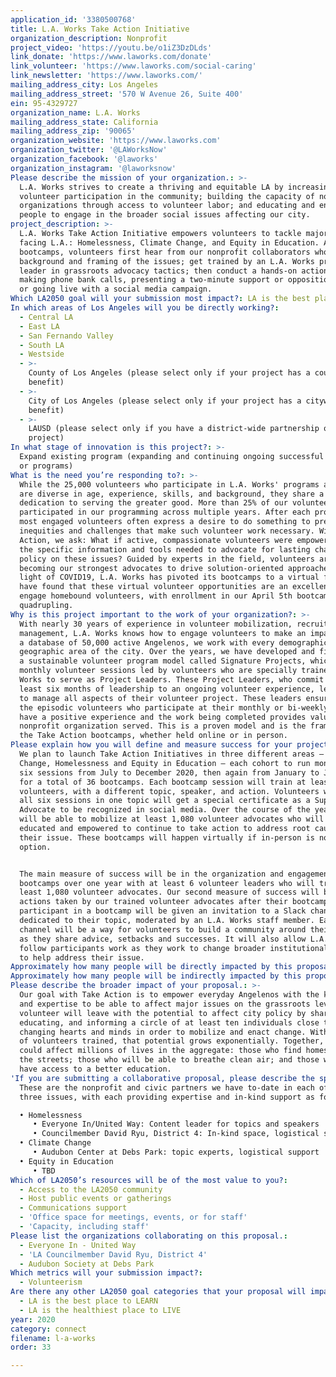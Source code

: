 ```yaml
---
application_id: '3380500768'
title: L.A. Works Take Action Initiative
organization_description: Nonprofit
project_video: 'https://youtu.be/o1iZ3DzDLds'
link_donate: 'https://www.laworks.com/donate'
link_volunteer: 'https://www.laworks.com/social-caring'
link_newsletter: 'https://www.laworks.com/'
mailing_address_city: Los Angeles
mailing_address_street: '570 W Avenue 26, Suite 400'
ein: 95-4329727
organization_name: L.A. Works
mailing_address_state: California
mailing_address_zip: '90065'
organization_website: 'https://www.laworks.com'
organization_twitter: '@LAWorksNow'
organization_facebook: '@laworks'
organization_instagram: '@laworksnow'
Please describe the mission of your organization.: >-
  L.A. Works strives to create a thriving and equitable LA by increasing
  volunteer participation in the community; building the capacity of nonprofit
  organizations through access to volunteer labor; and educating and encouraging
  people to engage in the broader social issues affecting our city.
project_description: >-
  L.A. Works Take Action Initiative empowers volunteers to tackle major issues
  facing L.A.: Homelessness, Climate Change, and Equity in Education. At monthly
  bootcamps, volunteers first hear from our nonprofit collaborators who provide
  background and framing of the issues; get trained by an L.A. Works project
  leader in grassroots advocacy tactics; then conduct a hands-on action like
  making phone bank calls, presenting a two-minute support or opposition speech,
  or going live with a social media campaign.
Which LA2050 goal will your submission most impact?: LA is the best place to CONNECT
In which areas of Los Angeles will you be directly working?:
  - Central LA
  - East LA
  - San Fernando Valley
  - South LA
  - Westside
  - >-
    County of Los Angeles (please select only if your project has a countywide
    benefit)
  - >-
    City of Los Angeles (please select only if your project has a citywide
    benefit)
  - >-
    LAUSD (please select only if you have a district-wide partnership or
    project)
In what stage of innovation is this project?: >-
  Expand existing program (expanding and continuing ongoing successful projects
  or programs)
What is the need you’re responding to?: >-
  While the 25,000 volunteers who participate in L.A. Works' programs annually
  are diverse in age, experience, skills, and background, they share a
  dedication to serving the greater good. More than 25% of our volunteers have
  participated in our programming across multiple years. After each project, the
  most engaged volunteers often express a desire to do something to prevent the
  inequities and challenges that make such volunteer work necessary. With Take
  Action, we ask: What if active, compassionate volunteers were empowered with
  the specific information and tools needed to advocate for lasting changes in
  policy on these issues? Guided by experts in the field, volunteers are
  becoming our strongest advocates to drive solution-oriented approaches. In
  light of COVID19, L.A. Works has pivoted its bootcamps to a virtual format. We
  have found that these virtual volunteer opportunities are an excellent way to
  engage homebound volunteers, with enrollment in our April 5th bootcamp
  quadrupling.
Why is this project important to the work of your organization?: >-
  With nearly 30 years of experience in volunteer mobilization, recruitment, and
  management, L.A. Works knows how to engage volunteers to make an impact. With
  a database of 50,000 active Angelenos, we work with every demographic in every
  geographic area of the city. Over the years, we have developed and fine-tuned
  a sustainable volunteer program model called Signature Projects, which are
  monthly volunteer sessions led by volunteers who are specially trained by L.A.
  Works to serve as Project Leaders. These Project Leaders, who commit to at
  least six months of leadership to an ongoing volunteer experience, learn how
  to manage all aspects of their volunteer project. These leaders ensure that
  the episodic volunteers who participate at their monthly or bi-weekly projects
  have a positive experience and the work being completed provides value to the
  nonprofit organization served. This is a proven model and is the framework for
  the Take Action bootcamps, whether held online or in person.
Please explain how you will define and measure success for your project.: >-
  We plan to launch Take Action Initiatives in three different areas – Climate
  Change, Homelessness and Equity in Education – each cohort to run monthly for
  six sessions from July to December 2020, then again from January to June 2021,
  for a total of 36 bootcamps. Each bootcamp session will train at least 30
  volunteers, with a different topic, speaker, and action. Volunteers who attend
  all six sessions in one topic will get a special certificate as a Super
  Advocate to be recognized in social media. Over the course of the year, we
  will be able to mobilize at least 1,080 volunteer advocates who will be
  educated and empowered to continue to take action to address root causes of
  their issue. These bootcamps will happen virtually if in-person is not an
  option.


  The main measure of success will be in the organization and engagement of 36
  bootcamps over one year with at least 6 volunteer leaders who will train at
  least 1,080 volunteer advocates. Our second measure of success will be the
  actions taken by our trained volunteer advocates after their bootcamps. Each
  participant in a bootcamp will be given an invitation to a Slack channel
  dedicated to their topic, moderated by an L.A. Works staff member. Each Slack
  channel will be a way for volunteers to build a community around their topic
  as they share advice, setbacks and successes. It will also allow L.A. Works to
  follow participants work as they work to change broader institutional systems
  to help address their issue.
Approximately how many people will be directly impacted by this proposal?: '1080'
Approximately how many people will be indirectly impacted by this proposal?: '10800'
Please describe the broader impact of your proposal.: >-
  Our goal with Take Action is to empower everyday Angelenos with the knowledge
  and expertise to be able to affect major issues on the grassroots level. Each
  volunteer will leave with the potential to affect city policy by sharing,
  educating, and informing a circle of at least ten individuals close to them,
  changing hearts and minds in order to mobilize and enact change. With hundreds
  of volunteers trained, that potential grows exponentially. Together, they
  could affect millions of lives in the aggregate: those who find homes off of
  the streets; those who will be able to breathe clean air; and those who will
  have access to a better education. 
'If you are submitting a collaborative proposal, please describe the specific role of partner organizations in the project.': >-
  These are the nonprofit and civic partners we have to-date in each of our
  three issues, with each providing expertise and in-kind support as follows:

  • Homelessness
     • Everyone In/United Way: Content leader for topics and speakers
     • Councilmember David Ryu, District 4: In-kind space, logistical support, city awards
  • Climate Change
     • Audubon Center at Debs Park: topic experts, logistical support
  • Equity in Education
     • TBD
Which of LA2050’s resources will be of the most value to you?:
  - Access to the LA2050 community
  - Host public events or gatherings
  - Communications support
  - 'Office space for meetings, events, or for staff'
  - 'Capacity, including staff'
Please list the organizations collaborating on this proposal.:
  - Everyone In - United Way
  - 'LA Councilmember David Ryu, District 4'
  - Audubon Society at Debs Park
Which metrics will your submission impact?:
  - Volunteerism
Are there any other LA2050 goal categories that your proposal will impact?:
  - LA is the best place to LEARN
  - LA is the healthiest place to LIVE
year: 2020
category: connect
filename: l-a-works
order: 33

---
```


